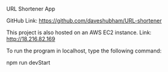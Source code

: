 URL Shortener App

GitHub Link: https://github.com/daveshubham/URL-shortener

This project is also hosted on an AWS EC2 instance. Link: http://18.216.82.169

To run the program in localhost, type the following command:

npm run devStart
